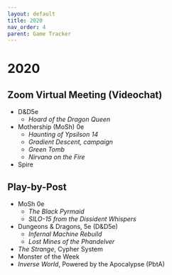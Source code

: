 ```yaml
---
layout: default
title: 2020
nav_order: 4
parent: Game Tracker
---
```


# 2020
## Zoom Virtual Meeting (Videochat)
- D&D5e
    - <i>Hoard of the Dragon Queen</i>
- Mothership (MoSh) 0e
    - <i>Haunting of Ypsilson 14</i>
    - <i>Gradient Descent, campaign</i>
    - <i>Green Tomb</i>
    - <i>Nirvana on the Fire</i>
- Spire

## Play-by-Post
- MoSh 0e
    - <i>The Black Pyrmaid</i>
    - <i>SILO-15 from the Dissident Whispers</i>
- Dungeons & Dragons, 5e (D&D5e)
    - <i>Infernal Machine Rebuild</i>
    - <i>Lost Mines of the Phandelver</i>
- <i>The Strange</i>, Cypher System
- Monster of the Week
- <i>Inverse World</i>, Powered by the Apocalypse (PbtA)